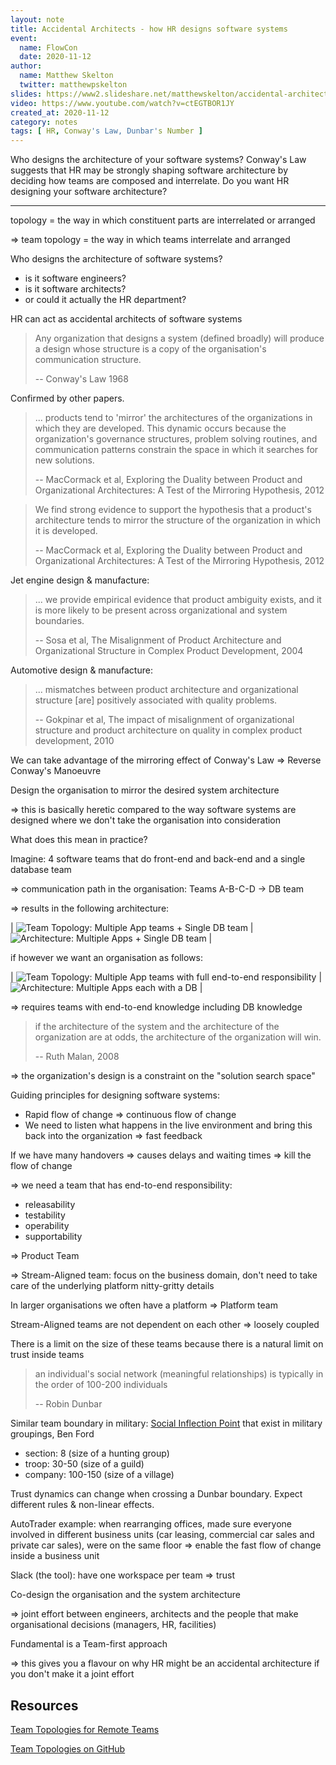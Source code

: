 ```yaml
---
layout: note
title: Accidental Architects - how HR designs software systems
event:
  name: FlowCon
  date: 2020-11-12
author:
  name: Matthew Skelton
  twitter: matthewpskelton
slides: https://www2.slideshare.net/matthewskelton/accidental-architects-how-hr-designs-software-systems-team-topologies-flowconfr-20201112 
video: https://www.youtube.com/watch?v=ctEGTBOR1JY
created_at: 2020-11-12
category: notes
tags: [ HR, Conway's Law, Dunbar's Number ]
---
```


Who designs the architecture of your software systems? Conway's Law suggests that HR may be strongly shaping software architecture by deciding how teams are composed and interrelate. Do you want HR designing your software architecture?

---

topology = the way in which constituent parts are interrelated or arranged

=> team topology = the way in which teams interrelate and arranged

Who designs the architecture of software systems?

- is it software engineers?
- is it software architects?
- or could it actually the HR department?

HR can act as accidental architects of software systems

> Any organization that designs a system (defined broadly) will produce a design  whose structure is a copy of the organisation's communication structure.
>
> -- Conway's Law 1968

Confirmed by other papers.

> ... products tend to 'mirror' the architectures of the organizations in which they are developed. This dynamic occurs because the organization's governance structures, problem solving routines, and communication patterns constrain the space in which it searches for new solutions.
>
> -- MacCormack et al, Exploring the Duality between Product and Organizational Architectures: A Test of the Mirroring Hypothesis, 2012

> We find strong evidence to support the hypothesis that a product's architecture tends to mirror the structure of the organization in which it is developed.
>
> -- MacCormack et al, Exploring the Duality between Product and Organizational Architectures: A Test of the Mirroring Hypothesis, 2012

Jet engine design & manufacture:

> ... we provide empirical evidence that product ambiguity exists, and it is more likely to be present across organizational and system boundaries.
>
> -- Sosa et al, The Misalignment of Product Architecture and Organizational Structure in Complex Product Development, 2004

Automotive design & manufacture:

> ... mismatches between product architecture and organizational structure [are] positively associated with quality problems.
>
> -- Gokpinar et al, The impact of misalignment of organizational structure and product architecture on quality in complex product development, 2010

We can take advantage of the mirroring effect of Conway's Law
=> Reverse Conway's Manoeuvre

Design the organisation to mirror the desired system architecture

=> this is basically heretic compared to the way software systems are designed where we don't take the organisation into consideration

What does this mean in practice?

Imagine: 4 software teams that do front-end and back-end and a single database team

=> communication path in the organisation: Teams A-B-C-D -> DB team

=> results in the following architecture:

| ![Team Topology: Multiple App teams + Single DB team](/images/flowcon-accidental-architects-how-hr-designs-software-systems/topology-1.png) | ![Architecture: Multiple Apps + Single DB team](/images/flowcon-accidental-architects-how-hr-designs-software-systems/architecture-1.png) |

if however we want an organisation as follows:

| ![Team Topology: Multiple App teams with full end-to-end responsibility](/images/flowcon-accidental-architects-how-hr-designs-software-systems/topology-2.png) | ![Architecture: Multiple Apps each with a DB](/images/flowcon-accidental-architects-how-hr-designs-software-systems/architecture-2.png) |

=> requires teams with end-to-end knowledge including DB knowledge

> if the architecture of the system and the architecture of the organization are at odds, the architecture of the organization will win.
>
> -- Ruth Malan, 2008

=> the organization's design is a constraint on the "solution search space"

Guiding principles for designing software systems:

- Rapid flow of change => continuous flow of change
- We need to listen what happens in the live environment and bring this back into the organization => fast feedback

If we have many handovers => causes delays and waiting times => kill the flow of change

=> we need a team that has end-to-end responsibility:

- releasability
- testability
- operability
- supportability

=> Product Team

=> Stream-Aligned team: focus on the business domain, don't need to take care of the underlying platform nitty-gritty details

In larger organisations we often have a platform => Platform team

Stream-Aligned teams are not dependent on each other => loosely coupled

There is a limit on the size of these teams
because there is a natural limit on trust inside teams

> an individual's social network (meaningful relationships) is typically in the order of 100-200 individuals
>
> -- Robin Dunbar

Similar team boundary in military:
[Social Inflection Point](https://commando.dev/writing/social-inflection-points/) that exist in military groupings, Ben Ford

- section: 8 (size of a hunting group)
- troop: 30-50 (size of a guild)
- company: 100-150 (size of a village)

Trust dynamics can change when crossing a Dunbar boundary. Expect different rules & non-linear effects.

AutoTrader example: when rearranging offices, made sure everyone involved in different business units (car leasing, commercial car sales and private car sales), were on the same floor
=> enable the fast flow of change inside a business unit

Slack (the tool): have one workspace per team => trust

Co-design the organisation and the system architecture

=> joint effort between engineers, architects and the people that make organisational decisions (managers, HR, facilities)

Fundamental is a Team-first approach

=> this gives you a flavour on why HR might be an accidental architecture if you don't make it a joint effort

## Resources

[Team Topologies for Remote Teams](https://teamtopologies.com/remote-first)

[Team Topologies on GitHub](https://github.com/teamtopologies)
